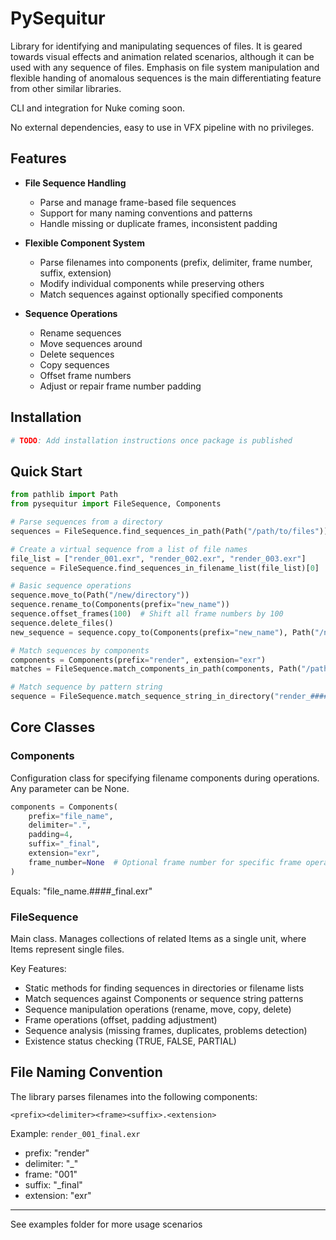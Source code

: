 # PySequitur

Library for identifying and manipulating sequences of files. It is geared towards visual effects and animation related scenarios, although it can be used with any sequence of files. Emphasis on file system manipulation and flexible handing of anomalous sequences is the main differentiating feature from other similar libraries.

CLI and integration for Nuke coming soon.

No external dependencies, easy to use in VFX pipeline with no privileges.

## Features

- **File Sequence Handling**
  - Parse and manage frame-based file sequences
  - Support for many naming conventions and patterns
  - Handle missing or duplicate frames, inconsistent padding

- **Flexible Component System**
  - Parse filenames into components (prefix, delimiter, frame number, suffix, extension)
  - Modify individual components while preserving others
  - Match sequences against optionally specified components
  
- **Sequence Operations**
  - Rename sequences
  - Move sequences around
  - Delete sequences
  - Copy sequences
  - Offset frame numbers
  - Adjust or repair frame number padding

## Installation

```bash
# TODO: Add installation instructions once package is published
```

## Quick Start

```python
from pathlib import Path
from pysequitur import FileSequence, Components

# Parse sequences from a directory
sequences = FileSequence.find_sequences_in_path(Path("/path/to/files"))

# Create a virtual sequence from a list of file names
file_list = ["render_001.exr", "render_002.exr", "render_003.exr"]
sequence = FileSequence.find_sequences_in_filename_list(file_list)[0]

# Basic sequence operations
sequence.move_to(Path("/new/directory"))
sequence.rename_to(Components(prefix="new_name"))
sequence.offset_frames(100)  # Shift all frame numbers by 100
sequence.delete_files()
new_sequence = sequence.copy_to(Components(prefix="new_name"), Path("/new/directory"))

# Match sequences by components
components = Components(prefix="render", extension="exr")
matches = FileSequence.match_components_in_path(components, Path("/path/to/files"))

# Match sequence by pattern string
sequence = FileSequence.match_sequence_string_in_directory("render_####.exr", Path("/path/to/files"))
```

## Core Classes

### Components

Configuration class for specifying filename components during operations. Any parameter can be None.

```python
components = Components(
    prefix="file_name",
    delimiter=".",
    padding=4,
    suffix="_final",
    extension="exr",
    frame_number=None  # Optional frame number for specific frame operations
)
```
Equals: "file_name.####_final.exr"

### FileSequence
Main class.
Manages collections of related Items as a single unit, where Items represent single files.

Key Features:
- Static methods for finding sequences in directories or filename lists
- Match sequences against Components or sequence string patterns
- Sequence manipulation operations (rename, move, copy, delete)
- Frame operations (offset, padding adjustment)
- Sequence analysis (missing frames, duplicates, problems detection)
- Existence status checking (TRUE, FALSE, PARTIAL)

## File Naming Convention

The library parses filenames into the following components:
```
<prefix><delimiter><frame><suffix>.<extension>
```

Example: `render_001_final.exr`
- prefix: "render"
- delimiter: "_"
- frame: "001"
- suffix: "_final"
- extension: "exr"

---

See examples folder for more usage scenarios
